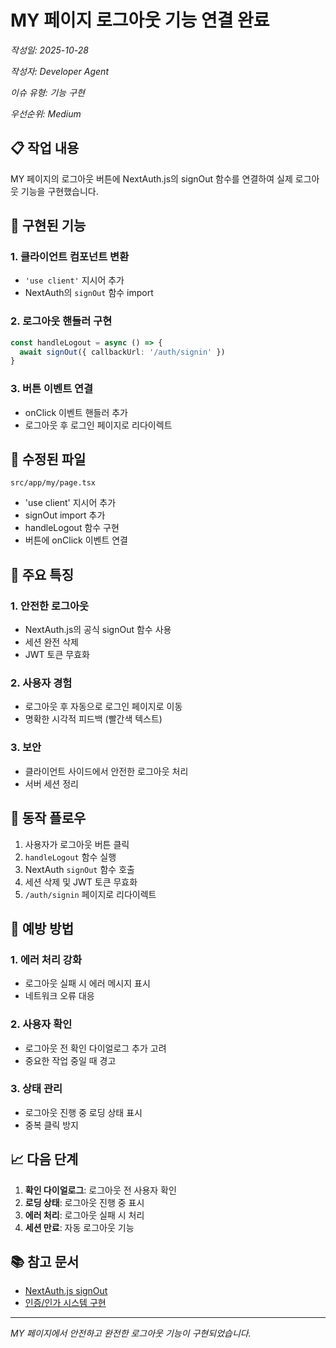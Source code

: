 # MY 페이지 로그아웃 기능 연결 완료

*작성일: 2025-10-28*

*작성자: Developer Agent*

*이슈 유형: 기능 구현*

*우선순위: Medium*

## 📋 작업 내용

MY 페이지의 로그아웃 버튼에 NextAuth.js의 signOut 함수를 연결하여 실제 로그아웃 기능을 구현했습니다.

## 🔧 구현된 기능

### 1. 클라이언트 컴포넌트 변환
- `'use client'` 지시어 추가
- NextAuth의 `signOut` 함수 import

### 2. 로그아웃 핸들러 구현
```typescript
const handleLogout = async () => {
  await signOut({ callbackUrl: '/auth/signin' })
}
```

### 3. 버튼 이벤트 연결
- onClick 이벤트 핸들러 추가
- 로그아웃 후 로그인 페이지로 리다이렉트

## 📁 수정된 파일

`src/app/my/page.tsx`
- 'use client' 지시어 추가
- signOut import 추가
- handleLogout 함수 구현
- 버튼에 onClick 이벤트 연결

## 🎯 주요 특징

### 1. 안전한 로그아웃
- NextAuth.js의 공식 signOut 함수 사용
- 세션 완전 삭제
- JWT 토큰 무효화

### 2. 사용자 경험
- 로그아웃 후 자동으로 로그인 페이지로 이동
- 명확한 시각적 피드백 (빨간색 텍스트)

### 3. 보안
- 클라이언트 사이드에서 안전한 로그아웃 처리
- 서버 세션 정리

## 🔄 동작 플로우

1. 사용자가 로그아웃 버튼 클릭
2. `handleLogout` 함수 실행
3. NextAuth `signOut` 함수 호출
4. 세션 삭제 및 JWT 토큰 무효화
5. `/auth/signin` 페이지로 리다이렉트

## 🔄 예방 방법

### 1. 에러 처리 강화
- 로그아웃 실패 시 에러 메시지 표시
- 네트워크 오류 대응

### 2. 사용자 확인
- 로그아웃 전 확인 다이얼로그 추가 고려
- 중요한 작업 중일 때 경고

### 3. 상태 관리
- 로그아웃 진행 중 로딩 상태 표시
- 중복 클릭 방지

## 📈 다음 단계

1. **확인 다이얼로그**: 로그아웃 전 사용자 확인
2. **로딩 상태**: 로그아웃 진행 중 표시
3. **에러 처리**: 로그아웃 실패 시 처리
4. **세션 만료**: 자동 로그아웃 기능

## 📚 참고 문서
- [NextAuth.js signOut](https://next-auth.js.org/getting-started/client#signout)
- [인증/인가 시스템 구현](./2025-10-28-auth-system-implementation.md)

---

*MY 페이지에서 안전하고 완전한 로그아웃 기능이 구현되었습니다.*
